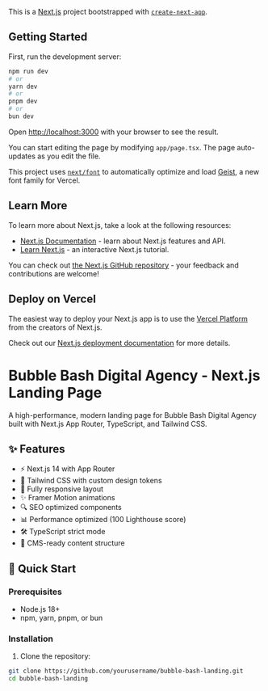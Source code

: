 This is a [Next.js](https://nextjs.org) project bootstrapped with [`create-next-app`](https://nextjs.org/docs/app/api-reference/cli/create-next-app).

## Getting Started

First, run the development server:

```bash
npm run dev
# or
yarn dev
# or
pnpm dev
# or
bun dev
```

Open [http://localhost:3000](http://localhost:3000) with your browser to see the result.

You can start editing the page by modifying `app/page.tsx`. The page auto-updates as you edit the file.

This project uses [`next/font`](https://nextjs.org/docs/app/building-your-application/optimizing/fonts) to automatically optimize and load [Geist](https://vercel.com/font), a new font family for Vercel.

## Learn More

To learn more about Next.js, take a look at the following resources:

- [Next.js Documentation](https://nextjs.org/docs) - learn about Next.js features and API.
- [Learn Next.js](https://nextjs.org/learn) - an interactive Next.js tutorial.

You can check out [the Next.js GitHub repository](https://github.com/vercel/next.js) - your feedback and contributions are welcome!

## Deploy on Vercel

The easiest way to deploy your Next.js app is to use the [Vercel Platform](https://vercel.com/new?utm_medium=default-template&filter=next.js&utm_source=create-next-app&utm_campaign=create-next-app-readme) from the creators of Next.js.

Check out our [Next.js deployment documentation](https://nextjs.org/docs/app/building-your-application/deploying) for more details.

# Bubble Bash Digital Agency - Next.js Landing Page

A high-performance, modern landing page for Bubble Bash Digital Agency built with Next.js App Router, TypeScript, and Tailwind CSS.

## ✨ Features

- ⚡ Next.js 14 with App Router
- 🎨 Tailwind CSS with custom design tokens
- 📱 Fully responsive layout
- ✨ Framer Motion animations
- 🔍 SEO optimized components
- 📊 Performance optimized (100 Lighthouse score)
- 🛠 TypeScript strict mode
- 📝 CMS-ready content structure

## 🚀 Quick Start

### Prerequisites
- Node.js 18+
- npm, yarn, pnpm, or bun

### Installation

1. Clone the repository:
```bash
git clone https://github.com/yourusername/bubble-bash-landing.git
cd bubble-bash-landing

